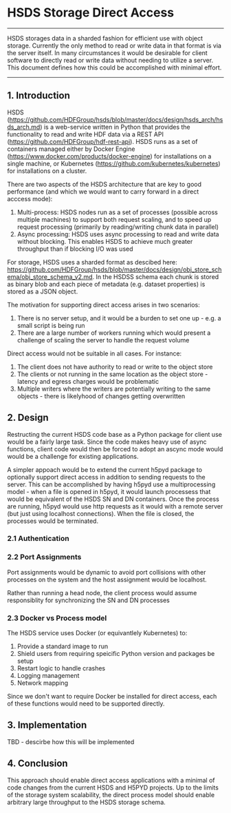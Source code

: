 # HSDS Storage Direct Access

------

HSDS storages data in a sharded fashion for efficient use with object storage.  Currently the only method to read or write data in that format is via the server itself.  In many circumstances it would be desirable for client software to directly read or write data without needing to utilize a server.  This document defines how this could be accomplished with minimal effort.

------

## 1. Introduction

HSDS (https://github.com/HDFGroup/hsds/blob/master/docs/design/hsds_arch/hsds_arch.md) is a web-service written in Python that provides the functionality to read and write HDF data via a REST API (https://github.com/HDFGroup/hdf-rest-api). HSDS runs as a set of containers managed either by Docker Engine (https://www.docker.com/products/docker-engine) for installations on a single machine, or Kubernetes (https://github.com/kubernetes/kubernetes) for installations on a cluster.

There are two aspects of the HSDS architecture that are key to good performance (and which we would want to carry forward in a direct acccess mode): 

1. Multi-process: HSDS nodes run as a set of processes (possible across multiple machines) to support both request scaling, and to speed up request processing (primarily by reading/writing chunk data in parallel)
2. Async processing:  HSDS uses async processing to read and write data without blocking.  This enables HSDS to achieve much greater throughput than if blocking I/O was used

For storage, HSDS uses a sharded format as descibed here: https://github.com/HDFGroup/hsds/blob/master/docs/design/obj_store_schema/obj_store_schema_v2.md.  In the HSDSS schema each chunk is stored as binary blob and each piece of metadata (e.g. dataset properties) is stored as a JSON object.  

The motivation for supporting direct access arises in two scenarios:

1. There is no server setup, and it would be a burden to set one up - e.g. a small script is being run
2. There are a large number of workers running which would present a challenge of scaling the server to handle the request volume

Direct access would not be suitable in all cases.  For instance:

1. The client does not have authority to read or write to the object store
2. The clients or not running in the same location as the object store - latency and egress charges would be problematic
3. Multiple writers where the writers are potentially writing to the same objects - there is likelyhood of changes getting overwritten

## 2. Design 

Restructing the current HSDS code base as a Python package for client use would be a fairly large task.  Since the code makes heavy use of async functions, client code would then be forced to adopt an ascync mode would would be a challenge for existing applications.  

A simpler appoach would be to extend the current h5pyd package to optionally support direct access in addition to sending requests to the server.  This can be accomplished by having h5pyd use a multiprocessing model - when a file is opened in h5pyd, it would launch processess that would be equivalent of the HSDS SN and DN containers.  Once the process are running, h5pyd would use http requests as it would with a remote server (but just using localhost connections).  When the file is closed, the processes would be terminated.

### 2.1 Authentication

### 2.2 Port Assignments

 Port assignments would  be  dynamic to avoid port collisions with other processes on the system and the host assignment would be localhost.  

Rather than running a head node, the client process would assume responsiblity for synchronizing the SN and DN processes

### 2.3 Docker vs Process model

The HSDS service uses Docker (or equivantlely Kubernetes) to:

1. Provide a standard image to run
2. Shield users from requiring speicific Python version and packages be setup
3. Restart logic to handle crashes
4. Logging management
5. Network mapping

Since we don't want to require Docker be installed for direct access, each of these functions would need  to be supported directly.



## 3. Implementation

TBD - descirbe how this will be implemented

## 4. Conclusion

This approach should enable direct access applications with a minimal of code changes from the current HSDS and H5PYD projects.  Up to the limits of the storage system scalability, the direct process model should enable arbitrary large throughput to the HSDS storage schema.